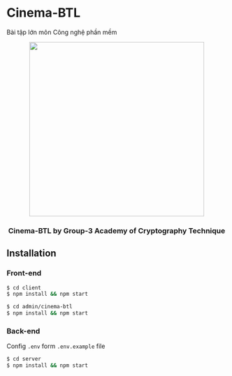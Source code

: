 # Cinema-BTL
Bài tập lớn môn Công nghệ phần mềm
<p align="center">
  <img src="https://firebasestorage.googleapis.com/v0/b/clone-music-web.appspot.com/o/Img-Spotify%2F2.jpg?alt=media&token=be6ae389-0f6a-4442-9a11-314f82842a4c" width=400 />
</p>

### <p align="center"> Cinema-BTL by Group-3 Academy of Cryptography Technique</p>




## Installation

### Front-end

```bash
$ cd client 
$ npm install && npm start
```
```bash
$ cd admin/cinema-btl
$ npm install && npm start
```
### Back-end

Config `.env` form `.env.example` file

```bash
$ cd server
$ npm install && npm start
```
